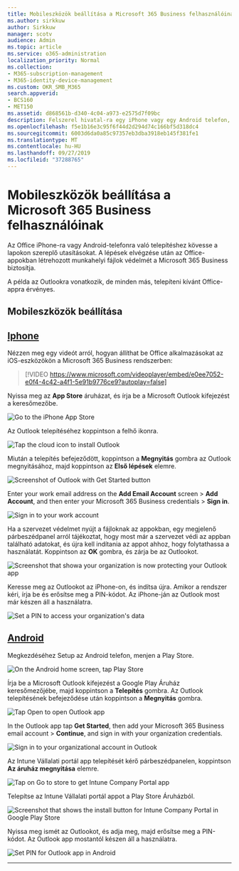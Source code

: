 ```yaml
---
title: Mobileszközök beállítása a Microsoft 365 Business felhasználóinak
ms.author: sirkkuw
author: Sirkkuw
manager: scotv
audience: Admin
ms.topic: article
ms.service: o365-administration
localization_priority: Normal
ms.collection:
- M365-subscription-management
- M365-identity-device-management
ms.custom: OKR_SMB_M365
search.appverid:
- BCS160
- MET150
ms.assetid: d868561b-d340-4c04-a973-e2575d7f09bc
description: Felszerel hivatal-ra egy iPhone vagy egy Android telefon, és-a dolgozik fájlokat hivatalban apps lesz megvéd mellett Mikroszkóp 365 teendő.
ms.openlocfilehash: f5e1b16e3c95f6f44d2d294d74c166bf5d318dc4
ms.sourcegitcommit: 6003d6da0a85c97357eb3dba3918eb145f381fe1
ms.translationtype: MT
ms.contentlocale: hu-HU
ms.lasthandoff: 09/27/2019
ms.locfileid: "37288765"
---
```

# <a name="set-up-mobile-devices-for-microsoft-365-business-users"></a>Mobileszközök beállítása a Microsoft 365 Business felhasználóinak

Az Office iPhone-ra vagy Android-telefonra való telepítéshez kövesse a lapokon szereplő utasításokat. A lépések elvégzése után az Office-appokban létrehozott munkahelyi fájlok védelmét a Microsoft 365 Business biztosítja.

  
A példa az Outlookra vonatkozik, de minden más, telepíteni kívánt Office-appra érvényes.
  
## <a name="set-up-mobile-devices"></a>Mobileszközök beállítása

## <a name="iphonetabiphone"></a>[Iphone](#tab/iPhone)
  
Nézzen meg egy videót arról, hogyan állíthat be Office alkalmazásokat az iOS-eszközökön a Microsoft 365 Business rendszerben:

> [!VIDEO https://www.microsoft.com/videoplayer/embed/e0ee7052-e0f4-4c42-a4f1-5e91b9776ce9?autoplay=false] 

Nyissa meg az **App Store** áruházat, és írja be a Microsoft Outlook kifejezést a keresőmezőbe.
  
![Go to the iPhone App Store](media/886913de-76e5-4883-8ed0-4eb3ec06188f.png)
  
Az Outlook telepítéséhez koppintson a felhő ikonra.
  
![Tap the cloud icon to install Outlook](media/665e1620-948a-4ab8-b914-dca49530142c.png)
  
Miután a telepítés befejeződött, koppintson a **Megnyitás** gombra az Outlook megnyitásához, majd koppintson az **Első lépések** elemre.
  
![Screenshot of Outlook with Get Started button](media/005bedec-ae50-4d75-b3bb-e7cef9e2561c.png)
  
Enter your work email address on the **Add Email Account** screen \> **Add Account**, and then enter your Microsoft 365 Business credentials \> **Sign in**.
  
![Sign in to your work account](media/3cef1fb5-7bec-4d3d-8542-872b731ce19f.png)
  
Ha a szervezet védelmet nyújt a fájloknak az appokban, egy megjelenő párbeszédpanel arról tájékoztat, hogy most már a szervezet védi az appban található adatokat, és újra kell indítania az appot ahhoz, hogy folytathassa a használatát. Koppintson az **OK** gombra, és zárja be az Outlookot. 
  
![Screenshot that showa your organization is now protecting your Outlook app](media/fb4c1c84-b1e9-42e1-8070-c13dcf79fb09.png)
  
Keresse meg az Outlookot az iPhone-on, és indítsa újra. Amikor a rendszer kéri, írja be és erősítse meg a PIN-kódot. Az iPhone-ján az Outlook most már készen áll a használatra.
  
![Set a PIN to access your organization's data](media/64f2630b-3164-47a4-9dd6-ca0c29ed5fb3.png)
  
## <a name="androidtabandroid"></a>[Android](#tab/Android)
  
Megkezdéséhez Setup az Android telefon, menjen a Play Store.
  
![On the Android home screen, tap Play Store](media/93df88e7-c778-40e1-b35e-868ca6e97f6c.png)
  
Írja be a Microsoft Outlook kifejezést a Google Play Áruház keresőmezőjébe, majd koppintson a **Telepítés** gombra. Az Outlook telepítésének befejeződése után koppintson a **Megnyitás** gombra.
  
![Tap Open to open Outlook app](media/8b4c5937-8875-4b5a-a5b6-b8c6c9cd6240.png)
  
In the Outlook app tap **Get Started**, then add your Microsoft 365 Business email account \> **Continue**, and sign in with your organization credentials.
  
![Sign in to your organizational account in Outlook](media/18f67c66-4bab-4b99-94bd-080839312e29.png)
  
Az Intune Vállalati portál app telepítését kérő párbeszédpanelen, koppintson **Az áruház megnyitása** elemre.
  
![Tap on Go to store to get Intune Company Portal app](media/a702d712-5622-45dd-a511-b1adaee63071.png)
  
Telepítse az Intune Vállalati portál appot a Play Store Áruházból.
  
![Screenshot that shows the install button for Intune Company Portal in Google Play Store](media/5e0408f2-3f37-44dd-80ed-13ca2ac6df0c.png)
  
Nyissa meg ismét az Outlookot, és adja meg, majd erősítse meg a PIN-kódot. Az Outlook app mostantól készen áll a használatra.
  
![Set  PIN for Outlook app in Android](media/edb91afb-f1ed-451a-bc6b-8ccba664e055.png)
  
---


